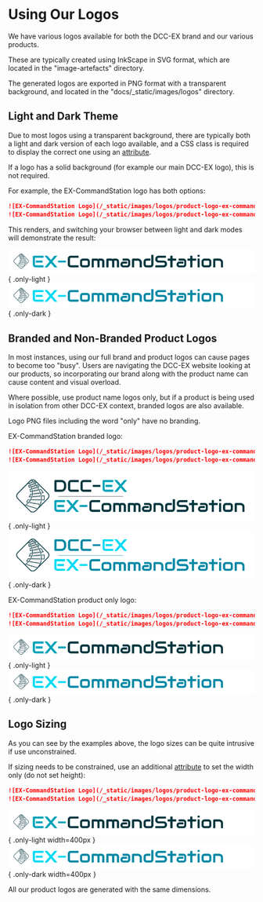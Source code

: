 # Using Our Logos

We have various logos available for both the DCC-EX brand and our various products.

These are typically created using InkScape in SVG format, which are located in the "image-artefacts" directory.

The generated logos are exported in PNG format with a transparent background, and located in the "docs/_static/images/logos" directory.

## Light and Dark Theme

Due to most logos using a transparent background, there are typically both a light and dark version of each logo available, and a CSS class is required to display the correct one using an [attribute](/contributing/documentation/06-mkdocs-features.md#attribute-lists).

If a logo has a solid background (for example our main DCC-EX logo), this is not required.

For example, the EX-CommandStation logo has both options:

```markdown
![EX-CommandStation Logo](/_static/images/logos/product-logo-ex-commandstation-only-light.png){ .only-light }
![EX-CommandStation Logo](/_static/images/logos/product-logo-ex-commandstation-only-dark.png){ .only-dark }
```

This renders, and switching your browser between light and dark modes will demonstrate the result:

![EX-CommandStation Logo](/_static/images/logos/product-logo-ex-commandstation-only-light.png){ .only-light }
![EX-CommandStation Logo](/_static/images/logos/product-logo-ex-commandstation-only-dark.png){ .only-dark }

## Branded and Non-Branded Product Logos

In most instances, using our full brand and product logos can cause pages to become too "busy". Users are navigating the DCC-EX website looking at our products, so incorporating our brand along with the product name can cause content and visual overload.

Where possible, use product name logos only, but if a product is being used in isolation from other DCC-EX context, branded logos are also available.

Logo PNG files including the word "only" have no branding.

EX-CommandStation branded logo:

```markdown
![EX-CommandStation Logo](/_static/images/logos/product-logo-ex-commandstation-light.png){ .only-light }
![EX-CommandStation Logo](/_static/images/logos/product-logo-ex-commandstation-dark.png){ .only-dark }
```

![EX-CommandStation Logo](/_static/images/logos/product-logo-ex-commandstation-light.png){ .only-light }
![EX-CommandStation Logo](/_static/images/logos/product-logo-ex-commandstation-dark.png){ .only-dark }

EX-CommandStation product only logo:

```markdown
![EX-CommandStation Logo](/_static/images/logos/product-logo-ex-commandstation-only-light.png){ .only-light }
![EX-CommandStation Logo](/_static/images/logos/product-logo-ex-commandstation-only-dark.png){ .only-dark }
```

![EX-CommandStation Logo](/_static/images/logos/product-logo-ex-commandstation-only-light.png){ .only-light }
![EX-CommandStation Logo](/_static/images/logos/product-logo-ex-commandstation-only-dark.png){ .only-dark }

## Logo Sizing

As you can see by the examples above, the logo sizes can be quite intrusive if use unconstrained.

If sizing needs to be constrained, use an additional [attribute](/contributing/documentation/06-mkdocs-features.md#attribute-lists) to set the width only (do not set height):

```markdown
![EX-CommandStation Logo](/_static/images/logos/product-logo-ex-commandstation-only-light.png){ .only-light width=400px }
![EX-CommandStation Logo](/_static/images/logos/product-logo-ex-commandstation-only-dark.png){ .only-dark width=400px }
```

![EX-CommandStation Logo](/_static/images/logos/product-logo-ex-commandstation-only-light.png){ .only-light width=400px }
![EX-CommandStation Logo](/_static/images/logos/product-logo-ex-commandstation-only-dark.png){ .only-dark width=400px }

All our product logos are generated with the same dimensions.
